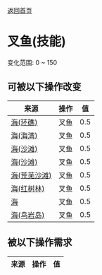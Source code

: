 [返回首页](index.md)  
# 叉鱼(技能)  
变化范围: 0 ~ 150  
## 可被以下操作改变  
来源  |  操作  |  值  
----  |  ----  |  ----  
[海(环礁)](Sea_Atoll.md)  |  叉鱼  |  0.5  
[海(海湾)](Sea_Bay.md)  |  叉鱼  |  0.5  
[海(沙滩)](Sea_Beach.md)  |  叉鱼  |  0.5  
[海(沙滩)](Sea_Cove.md)  |  叉鱼  |  0.5  
[海(荒芜沙滩)](Sea_DesolateBeach.md)  |  叉鱼  |  0.5  
[海(红树林)](Sea_Mangroves.md)  |  叉鱼  |  0.5  
[海](Sea_Raft.md)  |  叉鱼  |  0.5  
[海(鸟岩岛)](Sea_Rocks.md)  |  叉鱼  |  0.5  
## 被以下操作需求  
来源  |  操作  |  值  
----  |  ----  |  ----  
